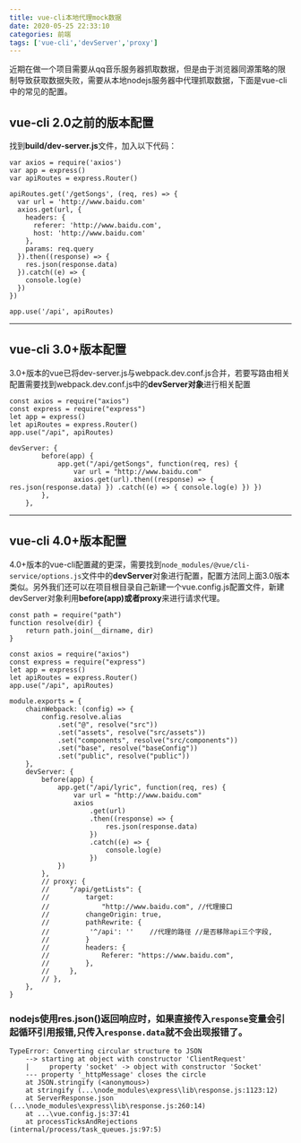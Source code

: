 ```yaml
---
title: vue-cli本地代理mock数据
date: 2020-05-25 22:33:10
categories: 前端
tags: ['vue-cli','devServer','proxy']
---
```


近期在做一个项目需要从qq音乐服务器抓取数据，但是由于浏览器同源策略的限制导致获取数据失败，需要从本地nodejs服务器中代理抓取数据，下面是vue-cli中的常见的配置。
## vue-cli 2.0之前的版本配置
找到**build/dev-server.js**文件，加入以下代码：
```
var axios = require('axios')
var app = express()
var apiRoutes = express.Router()

apiRoutes.get('/getSongs', (req, res) => {
  var url = 'http://www.baidu.com'
  axios.get(url, {
    headers: {
      referer: 'http://www.baidu.com',
      host: 'http://www.baidu.com'
    },
    params: req.query
  }).then((response) => {
    res.json(response.data)
  }).catch((e) => {
    console.log(e)
  })
})

app.use('/api', apiRoutes)
```

---

## vue-cli 3.0+版本配置
3.0+版本的vue已将dev-server.js与webpack.dev.conf.js合并，若要写路由相关配置需要找到webpack.dev.conf.js中的**devServer对象**进行相关配置
```
const axios = require("axios")
const express = require("express")
let app = express()
let apiRoutes = express.Router()
app.use("/api", apiRoutes)

devServer: {
        before(app) {
            app.get("/api/getSongs", function(req, res) {
                var url = "http://www.baidu.com"
                axios.get(url).then((response) => { res.json(response.data) }) .catch((e) => { console.log(e) }) })
        },
    },
```

---

## vue-cli 4.0+版本配置
4.0+版本的vue-cli配置藏的更深，需要找到`node_modules/@vue/cli-service/options.js`文件中的**devServer**对象进行配置，配置方法同上面3.0版本类似。另外我们还可以在项目根目录自己新建一个vue.config.js配置文件，新建devServer对象利用**before(app)或者proxy**来进行请求代理。
```
const path = require("path")
function resolve(dir) {
    return path.join(__dirname, dir)
}

const axios = require("axios")
const express = require("express")
let app = express()
let apiRoutes = express.Router()
app.use("/api", apiRoutes)

module.exports = {
    chainWebpack: (config) => {
        config.resolve.alias
            .set("@", resolve("src"))
            .set("assets", resolve("src/assets"))
            .set("components", resolve("src/components"))
            .set("base", resolve("baseConfig"))
            .set("public", resolve("public"))
    },
    devServer: {
        before(app) {
            app.get("/api/lyric", function(req, res) {
                var url = "http://www.baidu.com"
                axios
                    .get(url)
                    .then((response) => {
                        res.json(response.data)
                    })
                    .catch((e) => {
                        console.log(e)
                    })
            })
        },
        // proxy: {
        //     "/api/getLists": {
        //         target:
        //             "http://www.baidu.com", //代理接口
        //         changeOrigin: true,
        //         pathRewrite: {
        //          '^/api': ''    //代理的路径 //是否移除api三个字段,
        //         }
        //         headers: {
        //             Referer: "https://www.baidu.com",
        //         },
        //     },
        // },
    },
}

```

###  nodejs使用res.json()返回响应时，如果直接传入`response`变量会引起循环引用报错,只传入`response.data`就不会出现报错了。
```
TypeError: Converting circular structure to JSON
    --> starting at object with constructor 'ClientRequest'
    |     property 'socket' -> object with constructor 'Socket'
    --- property '_httpMessage' closes the circle
    at JSON.stringify (<anonymous>)
    at stringify (...\node_modules\express\lib\response.js:1123:12)
    at ServerResponse.json (...\node_modules\express\lib\response.js:260:14)
    at ...\vue.config.js:37:41
    at processTicksAndRejections (internal/process/task_queues.js:97:5)
```
